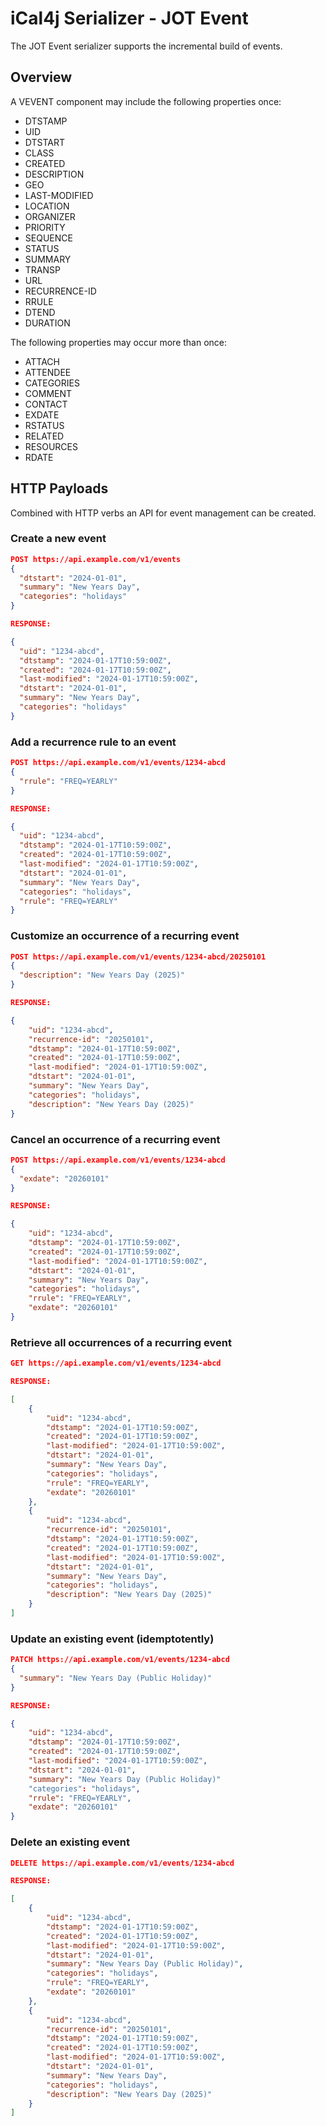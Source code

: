 # iCal4j Serializer - JOT Event

The JOT Event serializer supports the incremental build of events.

## Overview

A VEVENT component may include the following properties once:

* DTSTAMP
* UID
* DTSTART
* CLASS
* CREATED
* DESCRIPTION
* GEO
* LAST-MODIFIED
* LOCATION
* ORGANIZER
* PRIORITY
* SEQUENCE
* STATUS
* SUMMARY
* TRANSP
* URL
* RECURRENCE-ID
* RRULE
* DTEND
* DURATION

The following properties may occur more than once:

* ATTACH
* ATTENDEE
* CATEGORIES
* COMMENT
* CONTACT
* EXDATE
* RSTATUS
* RELATED
* RESOURCES
* RDATE

## HTTP Payloads

Combined with HTTP verbs an API for event management can be created.

### Create a new event

```json
POST https://api.example.com/v1/events
{
  "dtstart": "2024-01-01",
  "summary": "New Years Day",
  "categories": "holidays"
}

RESPONSE:

{
  "uid": "1234-abcd",
  "dtstamp": "2024-01-17T10:59:00Z",
  "created": "2024-01-17T10:59:00Z",
  "last-modified": "2024-01-17T10:59:00Z",
  "dtstart": "2024-01-01",
  "summary": "New Years Day",
  "categories": "holidays"
}
```

### Add a recurrence rule to an event

```json
POST https://api.example.com/v1/events/1234-abcd
{
  "rrule": "FREQ=YEARLY"
}

RESPONSE:

{
  "uid": "1234-abcd",
  "dtstamp": "2024-01-17T10:59:00Z",
  "created": "2024-01-17T10:59:00Z",
  "last-modified": "2024-01-17T10:59:00Z",
  "dtstart": "2024-01-01",
  "summary": "New Years Day",
  "categories": "holidays",
  "rrule": "FREQ=YEARLY"
}
```

### Customize an occurrence of a recurring event

```json
POST https://api.example.com/v1/events/1234-abcd/20250101
{
  "description": "New Years Day (2025)"
}

RESPONSE:

{
    "uid": "1234-abcd",
    "recurrence-id": "20250101",
    "dtstamp": "2024-01-17T10:59:00Z",
    "created": "2024-01-17T10:59:00Z",
    "last-modified": "2024-01-17T10:59:00Z",
    "dtstart": "2024-01-01",
    "summary": "New Years Day",
    "categories": "holidays",
    "description": "New Years Day (2025)"
}

```

### Cancel an occurrence of a recurring event

```json
POST https://api.example.com/v1/events/1234-abcd
{
  "exdate": "20260101"
}

RESPONSE:

{
    "uid": "1234-abcd",
    "dtstamp": "2024-01-17T10:59:00Z",
    "created": "2024-01-17T10:59:00Z",
    "last-modified": "2024-01-17T10:59:00Z",
    "dtstart": "2024-01-01",
    "summary": "New Years Day",
    "categories": "holidays",
    "rrule": "FREQ=YEARLY",
    "exdate": "20260101"
}
```

### Retrieve all occurrences of a recurring event

```json
GET https://api.example.com/v1/events/1234-abcd

RESPONSE:

[
    {
        "uid": "1234-abcd",
        "dtstamp": "2024-01-17T10:59:00Z",
        "created": "2024-01-17T10:59:00Z",
        "last-modified": "2024-01-17T10:59:00Z",
        "dtstart": "2024-01-01",
        "summary": "New Years Day",
        "categories": "holidays",
        "rrule": "FREQ=YEARLY",
        "exdate": "20260101"
    },
    {
        "uid": "1234-abcd",
        "recurrence-id": "20250101",
        "dtstamp": "2024-01-17T10:59:00Z",
        "created": "2024-01-17T10:59:00Z",
        "last-modified": "2024-01-17T10:59:00Z",
        "dtstart": "2024-01-01",
        "summary": "New Years Day",
        "categories": "holidays",
        "description": "New Years Day (2025)"
    }
]
```

### Update an existing event (idemptotently)

```json
PATCH https://api.example.com/v1/events/1234-abcd
{
  "summary": "New Years Day (Public Holiday)"
}

RESPONSE:

{
    "uid": "1234-abcd",
    "dtstamp": "2024-01-17T10:59:00Z",
    "created": "2024-01-17T10:59:00Z",
    "last-modified": "2024-01-17T10:59:00Z",
    "dtstart": "2024-01-01",
    "summary": "New Years Day (Public Holiday)"
    "categories": "holidays",
    "rrule": "FREQ=YEARLY",
    "exdate": "20260101"
}
```

### Delete an existing event

```json
DELETE https://api.example.com/v1/events/1234-abcd

RESPONSE:

[
    {
        "uid": "1234-abcd",
        "dtstamp": "2024-01-17T10:59:00Z",
        "created": "2024-01-17T10:59:00Z",
        "last-modified": "2024-01-17T10:59:00Z",
        "dtstart": "2024-01-01",
        "summary": "New Years Day (Public Holiday)",
        "categories": "holidays",
        "rrule": "FREQ=YEARLY",
        "exdate": "20260101"
    },
    {
        "uid": "1234-abcd",
        "recurrence-id": "20250101",
        "dtstamp": "2024-01-17T10:59:00Z",
        "created": "2024-01-17T10:59:00Z",
        "last-modified": "2024-01-17T10:59:00Z",
        "dtstart": "2024-01-01",
        "summary": "New Years Day",
        "categories": "holidays",
        "description": "New Years Day (2025)"
    }
]
```
